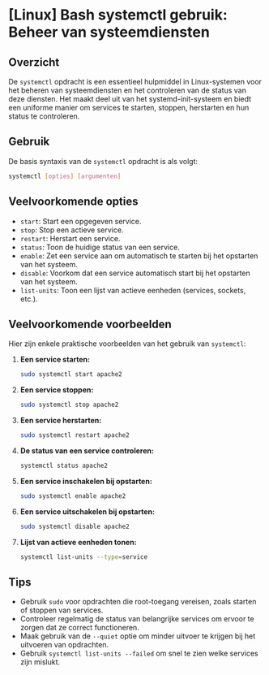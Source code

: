 # [Linux] Bash systemctl gebruik: Beheer van systeemdiensten

## Overzicht
De `systemctl` opdracht is een essentieel hulpmiddel in Linux-systemen voor het beheren van systeemdiensten en het controleren van de status van deze diensten. Het maakt deel uit van het systemd-init-systeem en biedt een uniforme manier om services te starten, stoppen, herstarten en hun status te controleren.

## Gebruik
De basis syntaxis van de `systemctl` opdracht is als volgt:

```bash
systemctl [opties] [argumenten]
```

## Veelvoorkomende opties
- `start`: Start een opgegeven service.
- `stop`: Stop een actieve service.
- `restart`: Herstart een service.
- `status`: Toon de huidige status van een service.
- `enable`: Zet een service aan om automatisch te starten bij het opstarten van het systeem.
- `disable`: Voorkom dat een service automatisch start bij het opstarten van het systeem.
- `list-units`: Toon een lijst van actieve eenheden (services, sockets, etc.).

## Veelvoorkomende voorbeelden
Hier zijn enkele praktische voorbeelden van het gebruik van `systemctl`:

1. **Een service starten:**
   ```bash
   sudo systemctl start apache2
   ```

2. **Een service stoppen:**
   ```bash
   sudo systemctl stop apache2
   ```

3. **Een service herstarten:**
   ```bash
   sudo systemctl restart apache2
   ```

4. **De status van een service controleren:**
   ```bash
   systemctl status apache2
   ```

5. **Een service inschakelen bij opstarten:**
   ```bash
   sudo systemctl enable apache2
   ```

6. **Een service uitschakelen bij opstarten:**
   ```bash
   sudo systemctl disable apache2
   ```

7. **Lijst van actieve eenheden tonen:**
   ```bash
   systemctl list-units --type=service
   ```

## Tips
- Gebruik `sudo` voor opdrachten die root-toegang vereisen, zoals starten of stoppen van services.
- Controleer regelmatig de status van belangrijke services om ervoor te zorgen dat ze correct functioneren.
- Maak gebruik van de `--quiet` optie om minder uitvoer te krijgen bij het uitvoeren van opdrachten.
- Gebruik `systemctl list-units --failed` om snel te zien welke services zijn mislukt.
